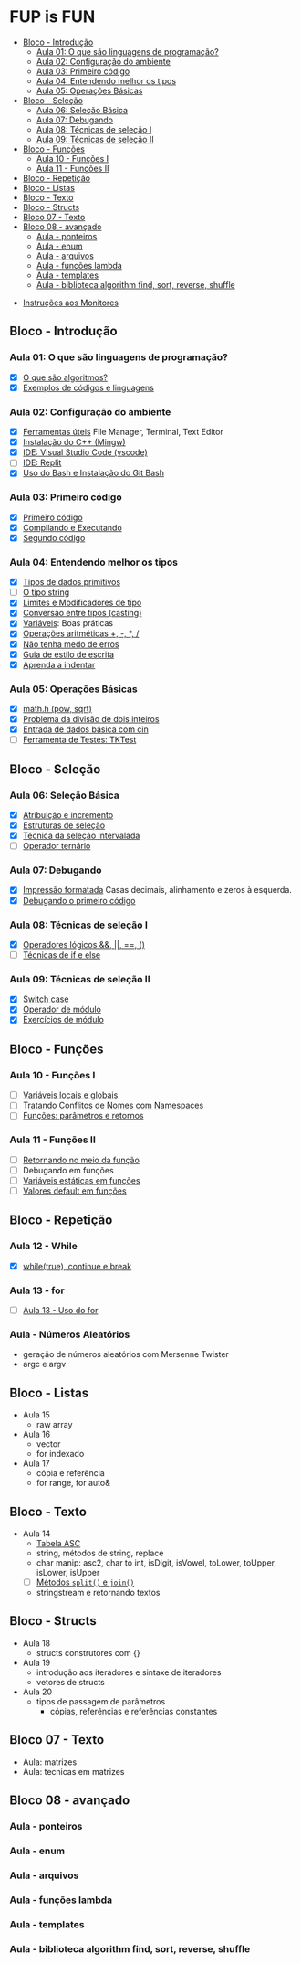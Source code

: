 # FUP is FUN

<!-- toc -->
- [Bloco - Introdução](#bloco---introdução)
  - [Aula 01: O que são linguagens de programação?](#aula-01-o-que-são-linguagens-de-programação)
  - [Aula 02: Configuração do ambiente](#aula-02-configuração-do-ambiente)
  - [Aula 03: Primeiro código](#aula-03-primeiro-código)
  - [Aula 04: Entendendo melhor os tipos](#aula-04-entendendo-melhor-os-tipos)
  - [Aula 05: Operações Básicas](#aula-05-operações-básicas)
- [Bloco - Seleção](#bloco---seleção)
  - [Aula 06: Seleção Básica](#aula-06-seleção-básica)
  - [Aula 07: Debugando](#aula-07-debugando)
  - [Aula 08: Técnicas de seleção I](#aula-08-técnicas-de-seleção-i)
  - [Aula 09: Técnicas de seleção II](#aula-09-técnicas-de-seleção-ii)
- [Bloco - Funções](#bloco---funções)
  - [Aula 10 - Funções I](#aula-10---funções-i)
  - [Aula 11 - Funções II](#aula-11---funções-ii)
- [Bloco - Repetição](#bloco---repetição)
- [Bloco - Listas](#bloco---listas)
- [Bloco - Texto](#bloco---texto)
- [Bloco - Structs](#bloco---structs)
- [Bloco 07 - Texto](#bloco-07---texto)
- [Bloco 08 - avançado](#bloco-08---avançado)
  - [Aula - ponteiros](#aula---ponteiros)
  - [Aula - enum](#aula---enum)
  - [Aula - arquivos](#aula---arquivos)
  - [Aula - funções lambda](#aula---funções-lambda)
  - [Aula - templates](#aula---templates)
  - [Aula - biblioteca algorithm find, sort, reverse, shuffle](#aula---biblioteca-algorithm-find-sort-reverse-shuffle)
<!-- toc -->

- [Instruções aos Monitores](wiki/instrucoes_monitores.md)

## Bloco - Introdução

### Aula 01: O que são linguagens de programação?

- [x] [O que são algoritmos?](wiki/o_que_sao_algoritmos.md)
- [x] [Exemplos de códigos e linguagens](wiki/exemplos_de_codigos_e_linguagens.md)

### Aula 02: Configuração do ambiente

- [x] [Ferramentas úteis](wiki/ferramentas_uteis.md) File Manager, Terminal, Text Editor
- [x] [Instalação do C++ (Mingw)](wiki/configure_cpp.md)
- [x] [IDE: Visual Studio Code (vscode)](wiki/configure_vscode.md)
- [ ] [IDE: Replit](wiki/configure_replit.md)
- [x] [Uso do Bash e Instalação do Git Bash](wiki/configure_bash_and_git_bash.md)

### Aula 03: Primeiro código

- [x] [Primeiro código](wiki/primeiro_codigo.md)
- [x] [Compilando e Executando](wiki/compilando.md)
- [x] [Segundo código](wiki/segundo_codigo.md)
  
### Aula 04: Entendendo melhor os tipos

- [x] [Tipos de dados primitivos](wiki/tipos_primitivos.md)
- [ ] [O tipo string](wiki/tipo_string.md)
- [x] [Limites e Modificadores de tipo](wiki/modificadores.md)
- [x] [Conversão entre tipos (casting)](wiki/casting.md)
- [x] [Variáveis](wiki/variaveis.md): Boas práticas
- [x] [Operações aritméticas +, -, *, /](wiki/operacoes.md)
- [x] [Não tenha medo de erros](wiki/erros_variaveis.md)
- [x] [Guia de estilo de escrita](wiki/guia_de_estilo.md)
- [x] [Aprenda a indentar](wiki/indentacao.md)

### Aula 05: Operações Básicas

- [x] [math.h (pow, sqrt)](wiki/biblioteca_math.md)
- [x] [Problema da divisão de dois inteiros](wiki/problema_divisao_inteiros.md)
- [x] [Entrada de dados básica com cin](wiki/entrada_dados.md)
- [ ] [Ferramenta de Testes: TKTest](wiki/configure_test_kit.md)

## Bloco - Seleção

### Aula 06: Seleção Básica

- [x] [Atribuição e incremento](wiki/atribuicao_incremento.md)
- [x] [Estruturas de seleção](wiki/selecao_if_else.md)
- [x] [Técnica da seleção intervalada](wiki/selecao_tecnica_intervalos.md)
- [ ] [Operador ternário](wiki/operador_ternario.md)

### Aula 07: Debugando

- [x] [Impressão formatada](wiki/impressao_formatada.md) Casas decimais, alinhamento e zeros à esquerda.
- [x] [Debugando o primeiro código](wiki/debugando.md)

### Aula 08: Técnicas de seleção I

- [x] [Operadores lógicos &&, ||, ==, ()](wiki/operadores_logicos.md)
- [ ] [Técnicas de if e else](wiki/selecao_tecnica_agrupamento.md)

### Aula 09: Técnicas de seleção II

- [x] [Switch case](wiki/seleção_switch_case.md)
- [x] [Operador de módulo](wiki/operador_modulo.md)
- [x] [Exercícios de módulo](wiki/exercicios_modulo.md)

## Bloco - Funções

### Aula 10 - Funções I

- [ ] [Variáveis locais e globais](wiki/variaveis_locais_e_globais.md)
- [ ] [Tratando Conflitos de Nomes com Namespaces](wiki/conflitos_e_namespaces.md)
- [ ] [Funções: parâmetros e retornos](wiki/funcoes_parametros_e_retorno.md)

### Aula 11 - Funções II

- [ ] [Retornando no meio da função](wiki/retornando_no_meio_da_funcao.md)
- [ ] Debugando em funções
- [ ] [Variáveis estáticas em funções](wiki/variaveis_estaticas_em_funcoes.md)
- [ ] [Valores default em funções](wiki/valores_default_em_funcoes.md)

## Bloco - Repetição

### Aula 12 - While

- [x] [while(true), continue e break](wiki/while_break_continue.md)

### Aula 13 - for

- [ ] [Aula 13 - Uso do for](wiki/repeticao_for.md)

### Aula - Números Aleatórios

- geração de números aleatórios com Mersenne Twister
- argc e argv

## Bloco - Listas

- Aula 15
  - raw array
- Aula 16
  - vector
  - for indexado
- Aula 17
  - cópia e referência
  - for range, for auto&

## Bloco - Texto

- Aula 14
  - [Tabela ASC](wiki/tabela_asc2.md)
  - string, métodos de string, replace
  - char manip: asc2, char to int, isDigit, isVowel, toLower, toUpper, isLower, isUpper
  - [ ] [Métodos `split()` e `join()`](wiki/metodos_split_e_join.md)
  - stringstream e retornando textos
## Bloco - Structs

- Aula 18 
  - structs construtores com {}
- Aula 19
  - introdução aos iteradores e sintaxe de iteradores
  - vetores de structs
- Aula 20
  - tipos de passagem de parâmetros
    - cópias, referências e referências constantes

## Bloco 07 - Texto

- Aula: matrizes
- Aula: tecnicas em matrizes

## Bloco 08 - avançado

### Aula - ponteiros

### Aula - enum

### Aula - arquivos

### Aula - funções lambda

### Aula - templates

### Aula - biblioteca algorithm find, sort, reverse, shuffle
